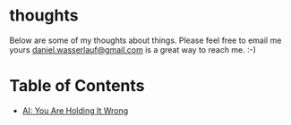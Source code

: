 # thoughts

Below are some of my thoughts about things. Please feel free to email me yours
daniel.wasserlauf@gmail.com is a great way to reach me. :-)

# Table of Contents

- [AI: You Are Holding It Wrong](AIYouAreHoldingItWrong.md)
